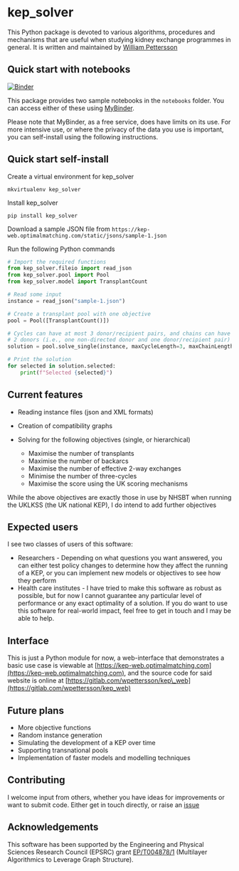 # kep\_solver

This Python package is devoted to various algorithms, procedures and mechanisms
that are useful when studying kidney exchange programmes in general.  It is
written and maintained by [William Pettersson](mailto:william.pettersson@glasgow.ac.uk)

## Quick start with notebooks

[![Binder](https://mybinder.org/badge_logo.svg)](https://mybinder.org/v2/gl/wpettersson%2Fkep_solver/HEAD)

This package provides two sample notebooks in the `notebooks` folder. You can
access either of these using [MyBinder](https://mybinder.org/v2/gl/wpettersson%2Fkep_solver/HEAD).

Please note that MyBinder, as a free service, does have limits on its use. For
more intensive use, or where the privacy of the data you use is important, you
can self-install using the following instructions.

## Quick start self-install

Create a virtual environment for kep\_solver

    mkvirtualenv kep_solver

Install kep\_solver

    pip install kep_solver

Download a sample JSON file from
`https://kep-web.optimalmatching.com/static/jsons/sample-1.json`

Run the following Python commands

```python
# Import the required functions
from kep_solver.fileio import read_json
from kep_solver.pool import Pool
from kep_solver.model import TransplantCount

# Read some input
instance = read_json("sample-1.json")

# Create a transplant pool with one objective
pool = Pool([TransplantCount()])

# Cycles can have at most 3 donor/recipient pairs, and chains can have at most
# 2 donors (i.e., one non-directed donor and one donor/recipient pair)
solution = pool.solve_single(instance, maxCycleLength=3, maxChainLength=2)

# Print the solution
for selected in solution.selected:
    print(f"Selected {selected}")
```

## Current features

* Reading instance files (json and XML formats)
* Creation of compatibility graphs
* Solving for the following objectives (single, or hierarchical)

    * Maximise the number of transplants
    * Maximise the number of backarcs
    * Maximise the number of effective 2-way exchanges
    * Minimise the number of three-cycles
    * Maximise the score using the UK scoring mechanisms

While the above objectives are exactly those in use by NHSBT when running the UKLKSS (the UK national KEP), I do intend to add further objectives

## Expected users

I see two classes of users of this software:

* Researchers - Depending on what questions you want answered, you can either test policy changes to determine how they affect the running of a KEP, or you can implement new models or objectives to see how they perform
* Health care institutes - I have tried to make this software as robust as possible, but for now I cannot guarantee any particular level of performance or any exact optimality of a solution. If you do want to use this software for real-world impact, feel free to get in touch and I may be able to help.

## Interface

This is just a Python module for now, a web-interface that demonstrates a basic
use case is viewable at
[https://kep-web.optimalmatching.com](https://kep-web.optimalmatching.com), and
the source code for said website is online at
[https://gitlab.com/wpettersson/kep\_web](https://gitlab.com/wpettersson/kep_web)

## Future plans

* More objective functions
* Random instance generation
* Simulating the development of a KEP over time
* Supporting transnational pools
* Implementation of faster models and modelling techniques


## Contributing

I welcome input from others, whether you have ideas for improvements or want to
submit code. Either get in touch directly, or raise an
[issue](https://gitlab.com/wpettersson/kep_solver/-/issues)

## Acknowledgements

This software has been supported by the Engineering and Physical Sciences
Research Council (EPSRC) grant
[EP/T004878/1](https://gow.epsrc.ukri.org/NGBOViewGrant.aspx?GrantRef=EP/T004878/1)
(Multilayer Algorithmics to Leverage Graph Structure).
